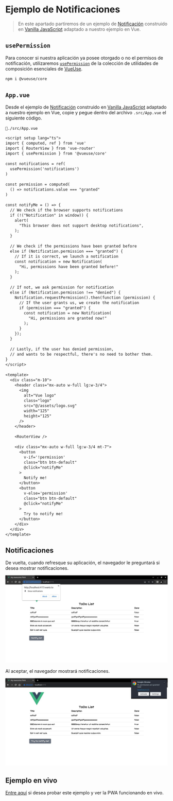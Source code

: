 # Ejemplo de Notificaciones

>En este apartado partiremos de un ejemplo de [Notificación](https://developer.mozilla.org/en-US/docs/Web/API/Notification) construido en [Vanilla JavaScript](https://mdn.github.io/dom-examples/to-do-notifications/) adaptado a nuestro ejemplo en Vue.

## `usePermission`

Para conocer si nuestra aplicación ya posee otorgado o no el permisos de notificación, utilizaremos [`usePermission`](https://vueuse.org/core/usePermission/#usepermission) de la colección de utilidades de composición esenciales de [VueUse](https://vueuse.org/).


```sh
npm i @vueuse/core
```

## `App.vue`

Desde el ejemplo de [Notificación](https://developer.mozilla.org/en-US/docs/Web/API/Notification) construido en [Vanilla JavaScript](https://mdn.github.io/dom-examples/to-do-notifications/) adaptado a nuestro ejemplo en Vue, copie y pegue dentro del archivo `.src/App.vue` el siguiente código.

`📃./src/App.vue`
```vue
<script setup lang="ts">
import { computed, ref } from 'vue'
import { RouterView } from 'vue-router'
import { usePermission } from '@vueuse/core'

const notifications = ref(
  usePermission('notifications')
)

const permission = computed(
  () => notifications.value === "granted"
)

const notifyMe = () => {
  // We check if the browser supports notifications
  if (!("Notification" in window)) {
    alert(
      "This browser does not support desktop notifications",
    );
  }

  // We check if the permissions have been granted before
  else if (Notification.permission === "granted") {
    // If it is correct, we launch a notification
    const notification = new Notification(
      "Hi, permissions have been granted before!"
    );
  }

  // If not, we ask permission for notification
  else if (Notification.permission !== "denied") {
    Notification.requestPermission().then(function (permission) {
      // If the user grants us, we create the notification
      if (permission === "granted") {
        const notification = new Notification(
          "Hi, permissions are granted now!"
        );
      }
    });
  }

  // Lastly, if the user has denied permission,
  // and wants to be respectful, there's no need to bother them.
}
</script>

<template>
  <div class="m-10">
    <header class="mx-auto w-full lg:w-3/4">
      <img
        alt="Vue logo"
        class="logo"
        src="@/assets/logo.svg"
        width="125"
        height="125"
      />
    </header>

    <RouterView />

    <div class="mx-auto w-full lg:w-3/4 mt-7">
      <button
        v-if='!permission'
        class="btn btn-default"
        @click="notifyMe"
      >
        Notify me!
      </button>
      <button
        v-else='permission'
        class="btn btn-default"
        @click="notifyMe"
      >
        Try to notify me!
      </button>
    </div>
  </div>
</template>
```

## Notificaciones

De vuelta, cuando refresque su aplicación, el navegador le preguntará si desea mostrar notificaciones.

![example](./img/example-00.jpg)

Al aceptar, el navegador mostrará notificaciones.

![example](./img/example-01.jpg)

## Ejemplo en vivo

[Entre aquí](https://ecanquiz.github.io/vue-todo-pwa/) si desea probar este ejemplo y ver la PWA funcionando en vivo.
